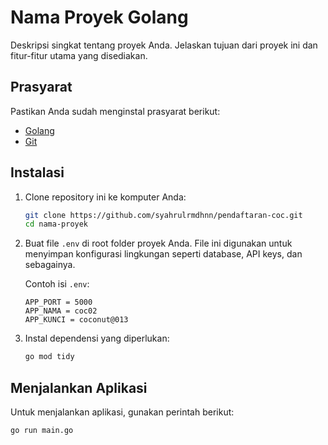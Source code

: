 # Nama Proyek Golang

Deskripsi singkat tentang proyek Anda. Jelaskan tujuan dari proyek ini dan fitur-fitur utama yang disediakan.

## Prasyarat

Pastikan Anda sudah menginstal prasyarat berikut:

- [Golang](https://golang.org/dl/)
- [Git](https://git-scm.com/)

## Instalasi

1. Clone repository ini ke komputer Anda:

    ```bash
    git clone https://github.com/syahrulrmdhnn/pendaftaran-coc.git
    cd nama-proyek
    ```

2. Buat file `.env` di root folder proyek Anda. File ini digunakan untuk menyimpan konfigurasi lingkungan seperti database, API keys, dan sebagainya.

    Contoh isi `.env`:

    ```env
    APP_PORT = 5000
    APP_NAMA = coc02
    APP_KUNCI = coconut@013
    ```

3. Instal dependensi yang diperlukan:

    ```bash
    go mod tidy
    ```

## Menjalankan Aplikasi

Untuk menjalankan aplikasi, gunakan perintah berikut:

```bash
go run main.go

